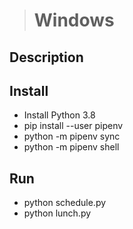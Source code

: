 ># Windows

## Description

## Install

- Install Python 3.8
- pip install --user pipenv
- python -m pipenv sync
- python -m pipenv shell

## Run
- python schedule.py
- python lunch.py
